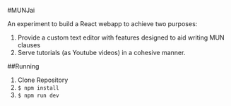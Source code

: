 #MUNJai

An experiment to build a React webapp to achieve two purposes:

1. Provide a custom text editor with features designed to aid writing MUN clauses
2. Serve tutorials (as Youtube videos) in a cohesive manner.

##Running
1. Clone Repository
2. ```$ npm install```
3. ```$ npm run dev```

